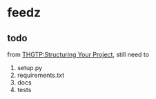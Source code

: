 # feedz


## todo
from [THGTP:Structuring Your Project](https://docs.python-guide.org/writing/structure/), still need to

1. setup.py
2. requirements.txt
3. docs
4. tests
